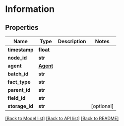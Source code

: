 # Information

## Properties
Name | Type | Description | Notes
------------ | ------------- | ------------- | -------------
**timestamp** | **float** |  | 
**node_id** | **str** |  | 
**agent** | [**Agent**](Agent.md) |  | 
**batch_id** | **str** |  | 
**fact_type** | **str** |  | 
**parent_id** | **str** |  | 
**field_id** | **str** |  | 
**storage_id** | **str** |  | [optional] 

[[Back to Model list]](../README.md#documentation-for-models) [[Back to API list]](../README.md#documentation-for-api-endpoints) [[Back to README]](../README.md)


